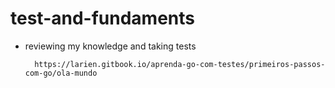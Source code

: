 # test-and-fundaments

- reviewing my knowledge and taking tests
  ```
    https://larien.gitbook.io/aprenda-go-com-testes/primeiros-passos-com-go/ola-mundo
  ``` 

